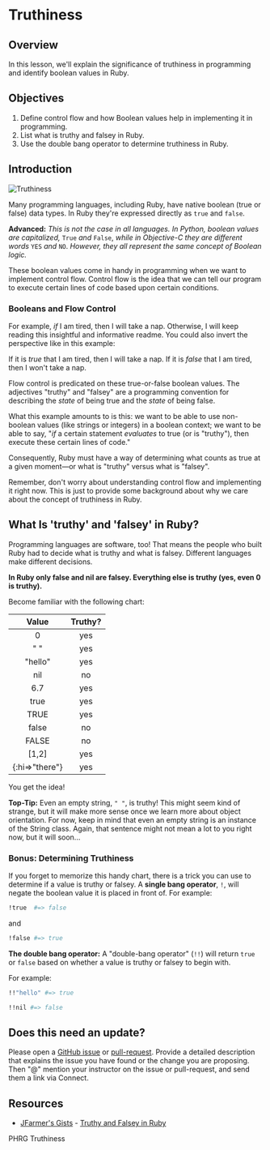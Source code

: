# Truthiness

## Overview

In this lesson, we'll explain the significance of truthiness in programming and identify boolean values in Ruby. 

## Objectives

1. Define control flow and how Boolean values help in implementing it in programming.
2. List what is truthy and falsey in Ruby.
3. Use the double bang operator to determine truthiness in Ruby. 

## Introduction

![Truthiness](http://upload.wikimedia.org/wikipedia/en/thumb/8/85/Truthiness.png/300px-Truthiness.png)

Many programming languages, including Ruby, have native boolean (true or false) data types. In Ruby they're expressed directly as `true` and `false`.

**Advanced:** *This is not the case in all languages. In Python, boolean values are capitalized,* `True` *and* `False`, *while in Objective-C they are different words* `YES` *and* `NO`. *However, they all represent the same concept of Boolean logic.*

These boolean values come in handy in programming when we want to implement control flow. Control flow is the idea that we can tell our program to execute certain lines of code based upon certain conditions.

### Booleans and Flow Control

For example, *if* I am tired, then I will take a nap. Otherwise, I will keep reading this insightful and informative readme. You could also invert the perspective like in this example:

If it is *true* that I am tired, then I will take a nap. If it is *false* that I am tired, then I won't take a nap.

Flow control is predicated on these true-or-false boolean values. The adjectives "truthy" and "falsey" are a programming convention for describing the *state* of being true and the *state* of being false.

What this example amounts to is this: we want to be able to use non-boolean values (like strings or integers) in a boolean context; we want to be able to say, "*if* a certain statement *evaluates* to true (or is "truthy"), then execute these certain lines of code."

Consequently, Ruby must have a way of determining what counts as true at a given moment—or what is "truthy" versus what is "falsey".

Remember, don't worry about understanding control flow and implementing it right now. This is just to provide some background about why we care about the concept of truthiness in Ruby.

## What Is 'truthy' and 'falsey' in Ruby?

Programming languages are software, too! That means the people who built Ruby had to decide what is truthy and what is falsey. Different languages make different decisions.

**In Ruby only false and nil are falsey. Everything else is truthy (yes, even 0 is truthy).**

Become familiar with the following chart:

| Value        | Truthy? |
|:------------:|:-------:|
|0             | yes     |
| " "          | yes
|"hello"       | yes     |
|nil           | no      |
|6.7           | yes     |
|true          | yes     |
|TRUE          | yes     |
|false         | no      |
|FALSE         | no      |
|[1,2]         | yes     |
|{:hi=>"there"}| yes     |

You get the idea!

**Top-Tip:** Even an empty string, `" "`, is truthy! This might seem kind of strange, but it will make more sense once we learn more about object orientation. For now, keep in mind that even an empty string is an instance of the String class. Again, that sentence might not mean a lot to you right now, but it will soon...

### Bonus: Determining Truthiness

If you forget to memorize this handy chart, there is a trick you can use to determine if a value is truthy or falsey.
A **single bang operator**, `!`, will negate the boolean value it is placed in front of. For example:

```ruby
!true  #=> false
```

and

```ruby
!false #=> true
```

**The double bang operator:** A "double-bang operator" (`!!`) will return `true` or `false` based on whether a value is truthy or falsey to begin with.

For example:

```ruby
!!"hello" #=> true

!!nil #=> false
```

## Does this need an update?

Please open a [GitHub issue](https://github.com/learn-co-curriculum/phrg-truthiness-in-ruby-readme/pulls) or [pull-request](https://github.com/learn-co-curriculum/phrg-truthiness-in-ruby-readme/pulls). Provide a detailed description that explains the issue you have found or the change you are proposing. Then "@" mention your instructor on the issue or pull-request, and send them a link via Connect.

## Resources
* [JFarmer's Gists](https://gist.github.com/jfarmer/) - [Truthy and Falsey in Ruby](https://gist.github.com/jfarmer/2647362)

<p data-visibility='hidden'>PHRG Truthiness</p>
